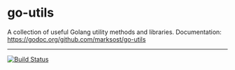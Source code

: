 # go-utils

A collection of useful Golang utility methods and libraries. Documentation: https://godoc.org/github.com/marksost/go-utils

---

[![Build Status](https://travis-ci.org/marksost/go-utils.svg?branch=master)](https://travis-ci.org/marksost/go-utils)
